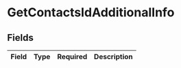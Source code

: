 # GetContactsIdAdditionalInfo


## Fields

| Field       | Type        | Required    | Description |
| ----------- | ----------- | ----------- | ----------- |